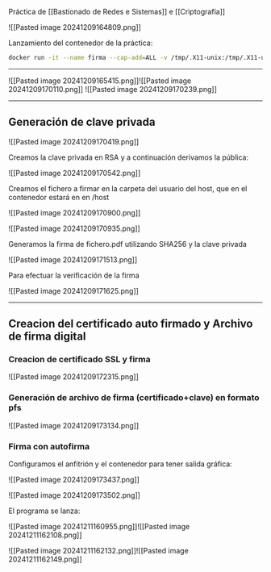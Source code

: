 
Práctica de [[Bastionado de Redes e Sistemas]] e [[Criptografía]]

![[Pasted image 20241209164809.png]]

Lanzamiento del contenedor de la práctica:

``` bash
docker run -it --name firma --cap-add=ALL -v /tmp/.X11-unix:/tmp/.X11-unix -v ~:/host --env DISPLAY=$DISPLAY --hostname=firma debian bash
```

---

![[Pasted image 20241209165415.png]]![[Pasted image 20241209170110.png]]
![[Pasted image 20241209170239.png]]

---
## Generación de clave privada

![[Pasted image 20241209170419.png]]

Creamos la clave privada en RSA y a continuación derivamos la pública:

![[Pasted image 20241209170542.png]]

Creamos el fichero a firmar en la carpeta del usuario del host, que en el contenedor estará en en /host

![[Pasted image 20241209170900.png]]

![[Pasted image 20241209170935.png]]

Generamos la firma de fichero.pdf utilizando SHA256 y la clave privada 

![[Pasted image 20241209171513.png]]

Para efectuar la verificación de la firma

![[Pasted image 20241209171625.png]]

---
## Creacion del certificado auto firmado y Archivo de firma digital

### Creacion de certificado SSL y firma

![[Pasted image 20241209172315.png]]

### Generación de archivo de firma (certificado+clave) en formato pfs

![[Pasted image 20241209173134.png]]

### Firma con autofirma

Configuramos el anfitrión y el contenedor para tener salida gráfica:

![[Pasted image 20241209173437.png]]

![[Pasted image 20241209173502.png]]

El programa se lanza:

![[Pasted image 20241211160955.png]]![[Pasted image 20241211162108.png]]

![[Pasted image 20241211162132.png]]![[Pasted image 20241211162149.png]]